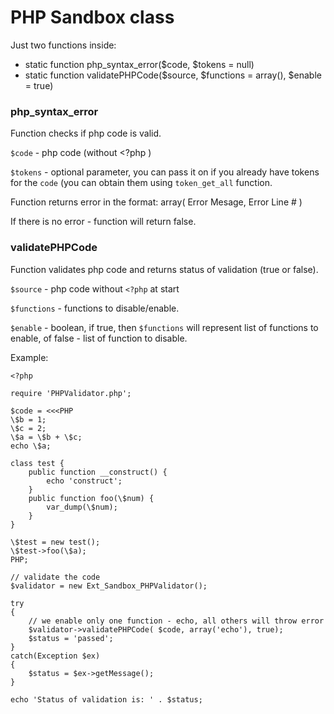 PHP Sandbox class
===

Just two functions inside:

*  static function php_syntax_error($code, $tokens = null)
*  static function validatePHPCode($source, $functions = array(), $enable = true)

### php_syntax_error

Function checks if php code is valid.

`$code` - php code (without <?php )

`$tokens` - optional parameter, you can pass it on if you already have tokens for the `code` (you can obtain them using `token_get_all` function.

Function returns error in the format: array( Error Mesage, Error Line # )

If there is no error - function will return false.

### validatePHPCode

Function validates php code and returns status of validation (true or false).

`$source` - php code without `<?php` at start

`$functions` - functions to disable/enable.

`$enable` - boolean, if true, then `$functions` will represent list of functions to enable, of false - list of function to disable.

Example:

```
<?php

require 'PHPValidator.php';

$code = <<<PHP
\$b = 1;
\$c = 2;
\$a = \$b + \$c;
echo \$a;

class test {
    public function __construct() {
        echo 'construct';
    }
    public function foo(\$num) {
        var_dump(\$num);
    }
}

\$test = new test();
\$test->foo(\$a);
PHP;

// validate the code
$validator = new Ext_Sandbox_PHPValidator();

try
{
    // we enable only one function - echo, all others will throw error
    $validator->validatePHPCode( $code, array('echo'), true);
    $status = 'passed';
}
catch(Exception $ex)
{
    $status = $ex->getMessage();
}

echo 'Status of validation is: ' . $status;
```
